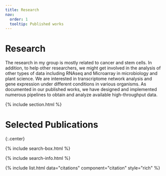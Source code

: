 ```yaml
---
title: Research
nav:
  order: 1
  tooltip: Published works
---
```


# <i class="fas fa-microscope"></i>Research

The research in my group is mostly related to cancer and stem cells. In addition, to help other researchers, we might get involved in the analysis of other types of data including RNAseq and Microarray in microbiology and plant science.
We are interested in transcriptome network analysis and gene expression under different conditions in various organisms. As documented in our published works, we have designed and implemented numerous pipelines to obtain and analyze available high-throughput data.   


{% include section.html %}
# Selected Publications
{:.center}

{% include search-box.html %}

{% include search-info.html %}

{% include list.html data="citations" component="citation" style="rich" %}
